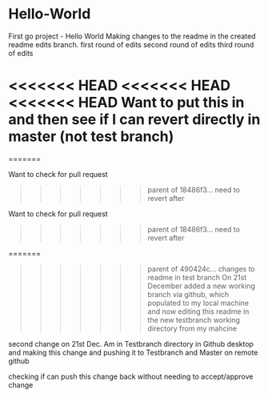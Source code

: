 

# Hello-World
First go project - Hello World
Making changes to the readme in the created readme edits branch.
first round of edits
second round of edits
third round of edits

<<<<<<< HEAD
<<<<<<< HEAD
<<<<<<< HEAD
Want to put this in and then see if I can revert directly in master (not test branch)
=======
=======

Want to check for pull request
>>>>>>> parent of 18486f3... need to revert after

Want to check for pull request
>>>>>>> parent of 18486f3... need to revert after


=======
>>>>>>> parent of 490424c... changes to readme in test branch
On 21st December added a new working branch via github, which populated to my local machine and now editing this readme in the new testbranch working directory from my mahcine

second change on 21st Dec.  Am in Testbranch directory in Github desktop and making this change and pushing it to Testbranch and Master on remote github

checking if can push this change back without needing to accept/approve change
